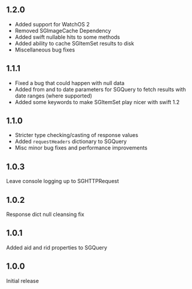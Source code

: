 ## 1.2.0

- Added support for WatchOS 2
- Removed SGImageCache Dependency
- Added swift nullable hits to some methods
- Added ability to cache SGItemSet results to disk
- Miscellaneous bug fixes

## 1.1.1

- Fixed a bug that could happen with null data
- Added from and to date parameters for SGQuery to fetch results with date ranges (where supported)
- Added some keywords to make SGItemSet play nicer with swift 1.2

## 1.1.0

- Stricter type checking/casting of response values
- Added `requestHeaders` dictionary to SGQuery
- Misc minor bug fixes and performance improvements

## 1.0.3

Leave console logging up to SGHTTPRequest

## 1.0.2

Response dict null cleansing fix

## 1.0.1

Added aid and rid properties to SGQuery

## 1.0.0

Initial release
